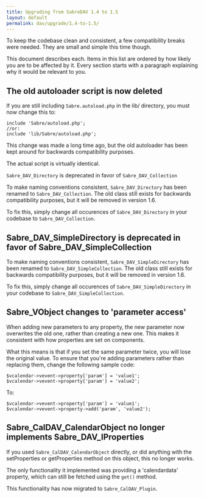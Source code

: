 ```yaml
---
title: Upgrading from SabreDAV 1.4 to 1.5
layout: default
permalink: dav/upgrade/1.4-to-1.5/
---
```


To keep the codebase clean and consistent, a few compatibility breaks were
needed. They are small and simple this time though.

This document describes each. Items in this list are ordered by how likely you
are to be affected by it. Every section starts with a paragraph explaining why
it would be relevant to you.


The old autoloader script is now deleted
----------------------------------------

If you are still including `Sabre.autoload.php` in the lib/ directory, you must
now change this to:

    include 'Sabre/autoload.php';
    //or:
    include 'lib/Sabre/autoload.php';

This change was made a long time ago, but the old autoloader has been kept
around for backwards compatibility purposes.

The actual script is virtually identical.

`Sabre_DAV_Directory` is deprecated in favor of `Sabre_DAV_Collection`

To make naming conventions consistent, `Sabre_DAV_Directory` has been renamed
to `Sabre_DAV_Collection`. The old class still exists for backwards
compatibility purposes, but it will be removed in version 1.6.

To fix this, simply change all occurences of `Sabre_DAV_Directory` in your
codebase to `Sabre_DAV_Collection`.


Sabre_DAV_SimpleDirectory is deprecated in favor of Sabre_DAV_SimpleCollection
------------------------------------------------------------------------------

To make naming conventions consistent, `Sabre_DAV_SimpleDirectory` has been
renamed to `Sabre_DAV_SimpleCollection`. The old class still exists for
backwards compatibility purposes, but it will be removed in version 1.6.

To fix this, simply change all occurences of `Sabre_DAV_SimpleDirectory` in
your codebase to `Sabre_DAV_SimpleCollection`.


Sabre_VObject changes to 'parameter access'
-------------------------------------------

When adding new parameters to any property, the new parameter now
overwrites the old one, rather than creating a new one. This makes it
consistent with how properties are set on components.

What this means is that if you set the same parameter twice, you will lose the
original value. To ensure that you're adding parameters rather than replacing
them, change the following sample code:

    $vcalendar->vevent->property['param'] = 'value1';
    $vcalendar->vevent->property['param'] = 'value2';

To:

    $vcalendar->vevent->property['param'] = 'value1';
    $vcalendar->vevent->property->add('param', 'value2');

Sabre_CalDAV_CalendarObject no longer implements Sabre_DAV_IProperties
----------------------------------------------------------------------

If you used `Sabre_CalDAV_CalendarObject` directly, or did anything with
the setProperties or getProperties method on this object, this no longer
works.

The only functionality it implemented was providing a 'calendardata'
property, which can still be fetched using the `get()` method.

This functionality has now migrated to `Sabre_CalDAV_Plugin`.
